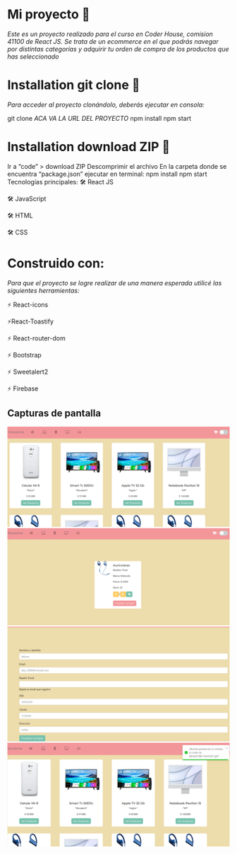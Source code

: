 # Mi proyecto 🚀
_Este es un proyecto realizado para el curso en Coder House, comision 41100 de React JS.
 Se trata de un ecommerce en el que podrás navegar por distintas categorías y adquirir tu orden de compra de los productos que has seleccionado_

# Installation git clone 🔧
_Para acceder al proyecto clonándolo, deberás ejecutar en consola:_

git clone  *ACA VA LA URL DEL PROYECTO*
npm install 
npm start

# Installation download ZIP 🔧
Ir a “code” > download ZIP
Descomprimir el archivo
En la carpeta donde se encuentra “package.json” ejecutar en terminal: 
npm install
npm start
Tecnologías principales:
🛠️ React JS

🛠️ JavaScript

🛠️ HTML

🛠️ CSS

# Construido con:
_Para que el proyecto se logre realizar de una manera esperada utilicé las siguientes herramientas:_

⚡ React-icons

⚡React-Toastify

⚡ React-router-dom

⚡ Bootstrap

⚡ Sweetalert2

⚡ Firebase

## Capturas de pantalla

![alt text](https://github.com/titita/entrega2/blob/develop/docs/1.png)
![alt text](https://github.com/titita/entrega2/blob/develop/docs/2.png)
![alt text](https://github.com/titita/entrega2/blob/develop/docs/3.png)
![alt text](https://github.com/titita/entrega2/blob/develop/docs/4.png)
